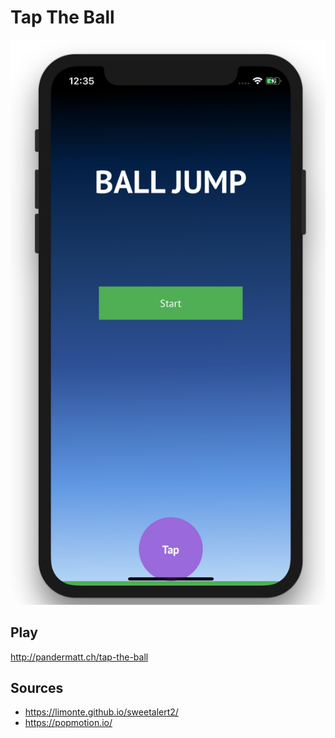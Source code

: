 # Tap The Ball

![demo](demo/home.png)

## Play

<http://pandermatt.ch/tap-the-ball>

## Sources

* <https://limonte.github.io/sweetalert2/>
* <https://popmotion.io/>

